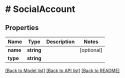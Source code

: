 # # SocialAccount

## Properties

Name | Type | Description | Notes
------------ | ------------- | ------------- | -------------
**name** | **string** |  | [optional]
**type** | **string** |  |

[[Back to Model list]](../../README.md#models) [[Back to API list]](../../README.md#endpoints) [[Back to README]](../../README.md)

